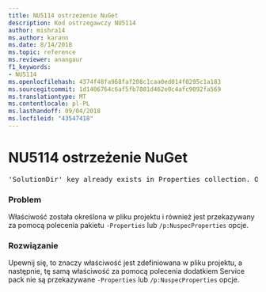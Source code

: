 ```yaml
---
title: NU5114 ostrzeżenie NuGet
description: Kod ostrzegawczy NU5114
author: mishra14
ms.author: karann
ms.date: 8/14/2018
ms.topic: reference
ms.reviewer: anangaur
f1_keywords:
- NU5114
ms.openlocfilehash: 4374f48fa968faf208c1caa0ed014f0295c1a183
ms.sourcegitcommit: 1d1406764c6af5fb7801d462e0c4afc9092fa569
ms.translationtype: MT
ms.contentlocale: pl-PL
ms.lasthandoff: 09/04/2018
ms.locfileid: "43547418"
---
```

# <a name="nuget-warning-nu5114"></a>NU5114 ostrzeżenie NuGet
<pre>'SolutionDir' key already exists in Properties collection. Overriding value.</pre>

### <a name="issue"></a>Problem

Właściwość została określona w pliku projektu i również jest przekazywany za pomocą polecenia pakietu `-Properties` lub `/p:NuspecProperties` opcje. 


### <a name="solution"></a>Rozwiązanie

Upewnij się, to znaczy właściwość jest zdefiniowana w pliku projektu, a następnie, tę samą właściwość za pomocą polecenia dodatkiem Service pack nie są przekazywane `-Properties` lub `/p:NuspecProperties` opcje. 

